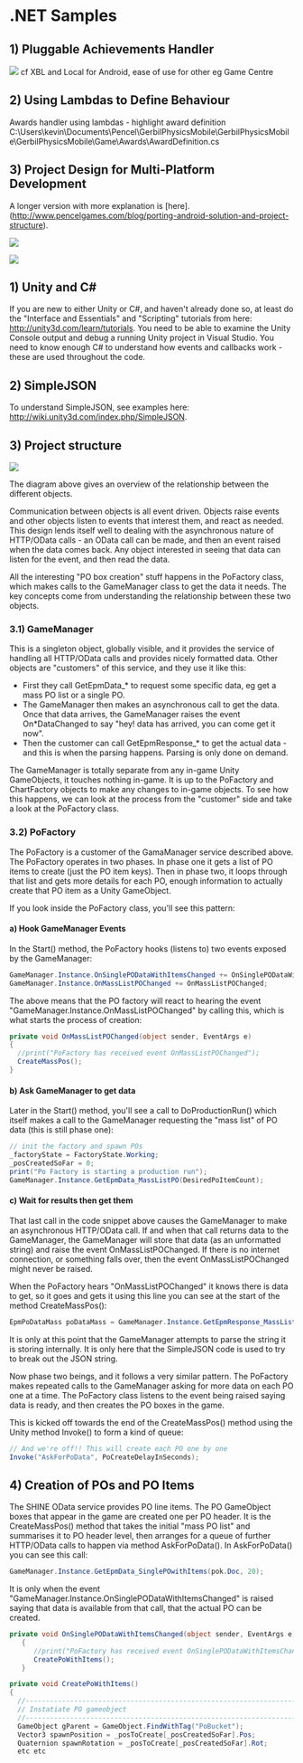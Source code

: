 # .NET Samples

## 1) Pluggable Achievements Handler
![](PluggableAchievementMgr.png?raw=true)
cf XBL and Local for Android, ease of use for other eg Game Centre


## 2) Using Lambdas to Define Behaviour
Awards handler using lambdas - highlight award definition 
C:\Users\kevin\Documents\Pencel\GerbilPhysicsMobile\GerbilPhysicsMobile\GerbilPhysicsMobile\Game\Awards\AwardDefinition.cs

## 3) Project Design for Multi-Platform Development
A longer version with more explanation is [here].(http://www.pencelgames.com/blog/porting-android-solution-and-project-structure).

![](XamarinAndMonoGame.png?raw=true)

![](UseOfInterfaces.png?raw=true)


## 1) Unity and C#
If you are new to either Unity or C#, and haven't already done so, at least do the "Interface and Essentials" and "Scripting" tutorials from here: http://unity3d.com/learn/tutorials.  You need to be able to examine the Unity Console output and debug a running Unity project in Visual Studio.  You need to know enough C# to understand how events and callbacks work - these are used throughout the code.

## 2) SimpleJSON
To understand SimpleJSON, see examples here: http://wiki.unity3d.com/index.php/SimpleJSON.

## 3) Project structure

![](archsimple590.png?raw=true)

The diagram above gives an overview of the relationship between the different objects.

Communication between objects is all event driven.  Objects raise events and other objects listen to events that interest them, and react as needed.  This design lends itself well to dealing with the asynchronous nature of HTTP/OData calls - an OData call can be made, and then an event raised when the data comes back.  Any object interested in seeing that data can listen for the event, and then read the data.

All the interesting "PO box creation" stuff happens in the PoFactory class, which makes calls to the GameManager class to get the data it needs.  The key concepts come from understanding the relationship between these two objects.

### 3.1) GameManager
This is a singleton object, globally visible, and it provides the service of handling all HTTP/OData calls and provides nicely formatted data.  Other objects are "customers" of this service, and they use it like this:
* First they call GetEpmData_* to request some specific data, eg get a mass PO list or a single PO.
* The GameManager then makes an asynchronous call to get the data.  Once that data arrives, the GameManager raises the event On\*DataChanged to say "hey! data has arrived, you can come get it now".
* Then the customer can call GetEpmResponse_* to get the actual data - and this is when the parsing happens.  Parsing is only done on demand.

The GameManager is totally separate from any in-game Unity GameObjects, it touches nothing in-game.  It is up to the PoFactory and ChartFactory objects to make any changes to in-game objects.  To see how this happens, we can look at the process from the "customer" side and take a look at the PoFactory class.

### 3.2) PoFactory
The PoFactory is a customer of the GamaManager service described above.  The PoFactory operates in two phases.  In phase one it gets a list of PO items to create (just the PO item keys).  Then in phase two, it loops through that list and gets more details for each PO, enough information to actually create that PO item as a Unity GameObject.

If you look inside the PoFactory class, you'll see this pattern:

#### a) Hook GameManager Events
In the Start() method, the PoFactory hooks (listens to) two events exposed by the GameManager:
```csharp
GameManager.Instance.OnSinglePODataWithItemsChanged += OnSinglePODataWithItemsChanged;
GameManager.Instance.OnMassListPOChanged += OnMassListPOChanged;
```
The above means that the PO factory will react to hearing the event "GameManager.Instance.OnMassListPOChanged" by calling this, which is what starts the process of creation:
```csharp
private void OnMassListPOChanged(object sender, EventArgs e)
{
  //print("PoFactory has received event OnMassListPOChanged");
  CreateMassPos();
}
```
#### b) Ask GameManager to get data
Later in the Start() method, you'll see a call to DoProductionRun() which itself makes a call to the GameManager requesting the "mass list" of PO data (this is still phase one):

```csharp
// init the factory and spawn POs
_factoryState = FactoryState.Working;
_posCreatedSoFar = 0;
print("Po Factory is starting a production run");
GameManager.Instance.GetEpmData_MassListPO(DesiredPoItemCount);
```
#### c) Wait for results then get them
That last call in the code snippet above causes the GameManager to make an asynchronous HTTP/OData call.  If and when that call returns data to the GameManager, the GameManager will store that data (as an unformatted string) and raise the event OnMassListPOChanged.  If there is no internet connection, or something falls over, then the event OnMassListPOChanged might never be raised.

When the PoFactory hears "OnMassListPOChanged" it knows there is data to get, so it goes and gets it using this line you can see at the start of the method CreateMassPos():
```csharp
EpmPoDataMass poDataMass = GameManager.Instance.GetEpmResponse_MassListPO();
```
It is only at this point that the GameManager attempts to parse the string it is storing internally.  It is only here that the SimpleJSON code is used to try to break out the JSON string.

Now phase two beings, and it follows a very similar pattern.  The PoFactory makes repeated calls to the GameManager asking for more data on each PO one at a time.  The PoFactory class listens to the event being raised saying data is ready, and then creates the PO boxes in the game.

This is kicked off towards the end of the CreateMassPos() method using the Unity method Invoke() to form a kind of queue:
```csharp
// And we're off!! This will create each PO one by one
Invoke("AskForPoData", PoCreateDelayInSeconds);
```

## 4) Creation of POs and PO Items
The SHINE OData service provides PO line items.  The PO GameObject boxes that appear in the game are created one per PO header.  It is the CreateMassPos() method that takes the initial "mass PO list" and summarises it to PO header level, then arranges for a queue of further HTTP/OData calls to happen via method AskForPoData().  In AskForPoData() you can see this call:

```csharp
GameManager.Instance.GetEpmData_SinglePOwithItems(pok.Doc, 20);
```

It is only when the event "GameManager.Instance.OnSinglePODataWithItemsChanged" is raised saying that data is available from that call, that the actual PO can be created.

```csharp
private void OnSinglePODataWithItemsChanged(object sender, EventArgs e)
   {
      //print("PoFactory has received event OnSinglePODataWithItemsChanged");
      CreatePoWithItems();
   }
```


```csharp
private void CreatePoWithItems()
{
  //-------------------------------------------------------------------------
  // Instatiate PO gameobject
  //-------------------------------------------------------------------------
  GameObject gParent = GameObject.FindWithTag("PoBucket");
  Vector3 spawnPosition = _posToCreate[_posCreatedSoFar].Pos; 
  Quaternion spawnRotation = _posToCreate[_posCreatedSoFar].Rot; 
  etc etc
```

